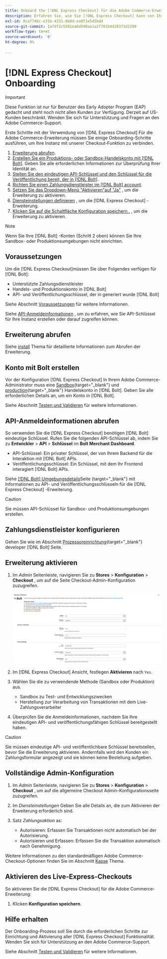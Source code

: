 ```yaml
---
title: Onboard the [!DNL Express Checkout] für die Adobe Commerce-Erweiterung
description: Erfahren Sie, wie Sie [!DNL Express Checkout] kann von Ihrer Adobe Commerce-Instanz profitieren und zeigen, wie Sie die Erweiterung erfolgreich integrieren und einrichten können.
exl-id: 8caf746c-e31b-4331-8b0d-ea0f1e545bdd
source-git-commit: 1a7df2c5581ea6d590aa1a2f701b4428371d2299
workflow-type: tm+mt
source-wordcount: '0'
ht-degree: 0%

---
```


# [!DNL Express Checkout] Onboarding

>[!IMPORTANT]
>
> Diese Funktion ist nur für Benutzer des Early Adopter Program (EAP) gedacht und steht noch nicht allen Kunden zur Verfügung. Derzeit auf US-Kunden beschränkt. Wenden Sie sich für Unterstützung und Fragen an den Adobe Commerce-Support.

Erste Schritte mit der Verwendung von [!DNL Express Checkout] Für die Adobe Commerce-Erweiterung müssen Sie einige Onboarding-Schritte ausführen, um Ihre Instanz mit unserer Checkout-Funktion zu verbinden.

1. [Erweiterung abrufen](#get-extension).
1. [Erstellen Sie ein Produktions- oder Sandbox-Handelskonto mit [!DNL Bolt]](#create-account-with-bolt). Geben Sie alle erforderlichen Informationen zur Überprüfung Ihrer Identität an.
1. [Stellen Sie den eindeutigen API-Schlüssel und den Schlüssel für die Veröffentlichung bereit, der in [!DNL Bolt]](#obtain-api-credentials).
1. [Richten Sie einen Zahlungsdienstleister im [!DNL Bolt] account](#configure-payment-providers).
1. [Setzen Sie das Dropdown-Menü &quot;Aktivieren&quot;auf &quot;Ja&quot;](#enable-extension) , um die Erweiterung zu aktivieren.
1. [Diensteinstellungen definieren](#complete-admin-configuration) , um die [!DNL Express Checkout] -Erweiterung.
1. [Klicken Sie auf die Schaltfläche Konfiguration speichern .](#enable-live-express-checkout) , um die Erweiterung zu aktivieren.

>[!NOTE]
>
> Wenn Sie Ihre [!DNL Bolt] -Konten (Schritt 2 oben) können Sie Ihre Sandbox- oder Produktionsumgebungen nicht einrichten.

## Voraussetzungen

Um die [!DNL Express Checkout]müssen Sie über Folgendes verfügen für [!DNL Bolt]:

- Unterstützte Zahlungsdienstleister
- Handels- und Produktionskonto in [!DNL Bolt]
- API- und Veröffentlichungsschlüssel, der in generiert wurde [!DNL Bolt]

Siehe Abschnitt [Voraussetzungen](../express-checkout/prerequisites.md) für weitere Informationen.

Siehe [API-Anmeldeinformationen](#obtain-api-credentials) , um zu erfahren, wie Sie API-Schlüssel für Ihre Instanz erstellen oder darauf zugreifen können.

## Erweiterung abrufen

Siehe [install](../express-checkout/install.md) Thema für detaillierte Informationen zum Abrufen der Erweiterung.

## Konto mit Bolt erstellen

Vor der Konfiguration [!DNL Express Checkout] In Ihrem Adobe Commerce-Administrator muss eine [Sandbox](https://merchant-sandbox.bolt.com/register){target=&quot;_blank&quot;} und [production](https://merchant.bolt.com/register){target=&quot;_blank&quot;} Handelskonto in [!DNL Bolt]. Geben Sie alle erforderlichen Details an, um ein Konto in [!DNL Bolt].

Siehe Abschnitt [Testen und Validieren](../express-checkout/testing.md) für weitere Informationen.

## API-Anmeldeinformationen abrufen

So verwenden Sie die [!DNL Express Checkout] benötigen [!DNL Bolt] eindeutige Schlüssel. Rufen Sie die folgenden API-Schlüssel ab, indem Sie zu **Entwickler** > **API** > **Schlüssel** im **Bolt Merchant Dashboard**.

- API-Schlüssel: Ein privater Schlüssel, der von Ihrem Backend für die Interaktion mit [!DNL Bolt] APIs.
- Veröffentlichungsschlüssel: Ein Schlüssel, mit dem Ihr Frontend interagiert [!DNL Bolt] APIs.

Siehe [[!DNL Bolt] Umgebungsdetails](https://help.bolt.com/developers/references/environment-details/#about-keys)Seite {target=&quot;_blank&quot;} mit Informationen zu API- und Veröffentlichungsschlüsseln für die [!DNL Express Checkout] -Erweiterung.

>[!CAUTION]
>
> Sie müssen API-Schlüssel für Sandbox- und Produktionsumgebungen erstellen.

## Zahlungsdienstleister konfigurieren

Gehen Sie wie im Abschnitt [Prozessoreinrichtung](https://help.bolt.com/integrations/adobe-express-checkout/set-up/){target=&quot;_blank&quot;} developer [!DNL Bolt] Seite.

## Erweiterung aktivieren

1. Im _Admin_ Seitenleiste, navigieren Sie zu **Stores** > **Konfiguration** > **Checkout** , um auf die Seite Checkout-Admin-Konfiguration zuzugreifen.

   ![Express Checkout](assets/admin-view.png)

1. Im [!DNL Express Checkout] Ansicht, festlegen **Aktivieren** nach `Yes`.
1. Wählen Sie die zu verwendende Methode (Sandbox oder Produktion) aus.

   - Sandbox zu Test- und Entwicklungszwecken
   - Herstellung zur Verarbeitung von Transaktionen mit dem Live-Zahlungsverarbeiter

1. Überprüfen Sie die Anmeldeinformationen, nachdem Sie Ihre eindeutigen API- und veröffentlichungsfähigen Schlüssel bereitgestellt haben.

>[!CAUTION]
>
> Sie müssen eindeutige API- und veröffentlichbare Schlüssel bereitstellen, bevor Sie die Erweiterung aktivieren. Andernfalls wird den Kunden ein Zahlungsformular angezeigt und sie können keine Bestellung aufgeben.

## Vollständige Admin-Konfiguration

1. Im _Admin_ Seitenleiste, navigieren Sie zu **Stores** > **Konfiguration** > **Checkout** , um auf die allgemeine Checkout Admin-Konfigurationsseite zuzugreifen.
1. Im _Diensteinstellungen_ Geben Sie alle Details an, die zum Aktivieren der Erweiterung erforderlich sind.
1. Satz _Zahlungsaktion_ as:

   - Autorisieren: Erfassen Sie Transaktionen nicht automatisch bei der Autorisierung.
   - Autorisieren und Erfassen: Erfassen Sie die Transaktion automatisch nach Genehmigung.

Weitere Informationen zu den standardmäßigen Adobe Commerce-Checkout-Optionen finden Sie im Abschnitt [Kasse](https://docs.magento.com/user-guide/configuration/sales/checkout.html) Thema.

## Aktivieren des Live-Express-Checkouts

So aktivieren Sie die [!DNL Express Checkout] für die Adobe Commerce-Erweiterung:

1. Klicken **Konfiguration speichern**.

## Hilfe erhalten

Der Onboarding-Prozess soll Sie durch die erforderlichen Schritte zur Einrichtung und Aktivierung aller [!DNL Express Checkout] Funktionalität. Wenden Sie sich für Unterstützung an den Adobe Commerce-Support.

Siehe Abschnitt [Testen und Validieren](../express-checkout/testing.md) für weitere Informationen.
